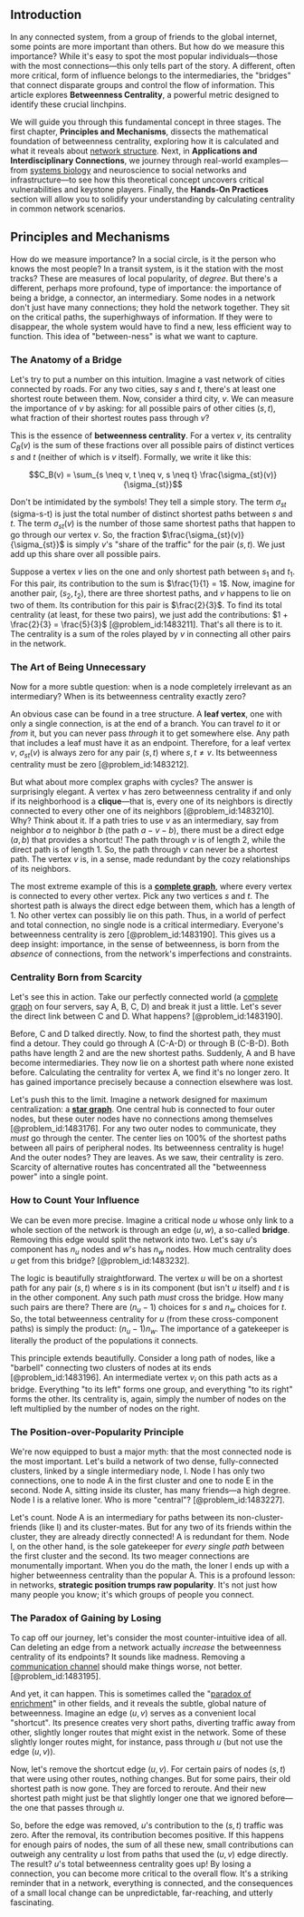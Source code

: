## Introduction
In any connected system, from a group of friends to the global internet, some points are more important than others. But how do we measure this importance? While it's easy to spot the most popular individuals—those with the most connections—this only tells part of the story. A different, often more critical, form of influence belongs to the intermediaries, the "bridges" that connect disparate groups and control the flow of information. This article explores **Betweenness Centrality**, a powerful metric designed to identify these crucial linchpins.

We will guide you through this fundamental concept in three stages. The first chapter, **Principles and Mechanisms**, dissects the mathematical foundation of betweenness centrality, exploring how it is calculated and what it reveals about [network structure](@article_id:265179). Next, in **Applications and Interdisciplinary Connections**, we journey through real-world examples—from [systems biology](@article_id:148055) and neuroscience to social networks and infrastructure—to see how this theoretical concept uncovers critical vulnerabilities and keystone players. Finally, the **Hands-On Practices** section will allow you to solidify your understanding by calculating centrality in common network scenarios.

## Principles and Mechanisms

How do we measure importance? In a social circle, is it the person who knows the most people? In a transit system, is it the station with the most tracks? These are measures of local popularity, of *degree*. But there's a different, perhaps more profound, type of importance: the importance of being a bridge, a connector, an intermediary. Some nodes in a network don't just have many connections; they hold the network together. They sit on the critical paths, the superhighways of information. If they were to disappear, the whole system would have to find a new, less efficient way to function. This idea of "between-ness" is what we want to capture.

### The Anatomy of a Bridge

Let's try to put a number on this intuition. Imagine a vast network of cities connected by roads. For any two cities, say $s$ and $t$, there's at least one shortest route between them. Now, consider a third city, $v$. We can measure the importance of $v$ by asking: for all possible pairs of other cities $(s, t)$, what fraction of their shortest routes pass through $v$?

This is the essence of **betweenness centrality**. For a vertex $v$, its centrality $C_B(v)$ is the sum of these fractions over all possible pairs of distinct vertices $s$ and $t$ (neither of which is $v$ itself). Formally, we write it like this:

$$C_B(v) = \sum_{s \neq v, t \neq v, s \neq t} \frac{\sigma_{st}(v)}{\sigma_{st}}$$

Don't be intimidated by the symbols! They tell a simple story. The term $\sigma_{st}$ (sigma-s-t) is just the total number of distinct shortest paths between $s$ and $t$. The term $\sigma_{st}(v)$ is the number of those same shortest paths that happen to go through our vertex $v$. So, the fraction $\frac{\sigma_{st}(v)}{\sigma_{st}}$ is simply $v$'s "share of the traffic" for the pair $(s, t)$. We just add up this share over all possible pairs.

Suppose a vertex $v$ lies on the one and only shortest path between $s_1$ and $t_1$. For this pair, its contribution to the sum is $\frac{1}{1} = 1$. Now, imagine for another pair, $(s_2, t_2)$, there are three shortest paths, and $v$ happens to lie on two of them. Its contribution for this pair is $\frac{2}{3}$. To find its total centrality (at least, for these two pairs), we just add the contributions: $1 + \frac{2}{3} = \frac{5}{3}$ [@problem_id:1483211]. That's all there is to it. The centrality is a sum of the roles played by $v$ in connecting all other pairs in the network.

### The Art of Being Unnecessary

Now for a more subtle question: when is a node completely irrelevant as an intermediary? When is its betweenness centrality exactly zero?

An obvious case can be found in a tree structure. A **leaf vertex**, one with only a single connection, is at the end of a branch. You can travel *to* it or *from* it, but you can never pass *through* it to get somewhere else. Any path that includes a leaf must have it as an endpoint. Therefore, for a leaf vertex $v$, $\sigma_{st}(v)$ is always zero for any pair $(s,t)$ where $s, t \neq v$. Its betweenness centrality must be zero [@problem_id:1483212].

But what about more complex graphs with cycles? The answer is surprisingly elegant. A vertex $v$ has zero betweenness centrality if and only if its neighborhood is a **clique**—that is, every one of its neighbors is directly connected to every other one of its neighbors [@problem_id:1483210]. Why? Think about it. If a path tries to use $v$ as an intermediary, say from neighbor $a$ to neighbor $b$ (the path $a-v-b$), there must be a direct edge $(a,b)$ that provides a shortcut! The path through $v$ is of length 2, while the direct path is of length 1. So, the path through $v$ can never be a shortest path. The vertex $v$ is, in a sense, made redundant by the cozy relationships of its neighbors.

The most extreme example of this is a **[complete graph](@article_id:260482)**, where every vertex is connected to every other vertex. Pick any two vertices $s$ and $t$. The shortest path is always the direct edge between them, which has a length of 1. No other vertex can possibly lie on this path. Thus, in a world of perfect and total connection, no single node is a critical intermediary. Everyone's betweenness centrality is zero [@problem_id:1483190]. This gives us a deep insight: importance, in the sense of betweenness, is born from the *absence* of connections, from the network's imperfections and constraints.

### Centrality Born from Scarcity

Let's see this in action. Take our perfectly connected world (a [complete graph](@article_id:260482) on four servers, say A, B, C, D) and break it just a little. Let's sever the direct link between C and D. What happens? [@problem_id:1483190].

Before, C and D talked directly. Now, to find the shortest path, they must find a detour. They could go through A (C-A-D) or through B (C-B-D). Both paths have length 2 and are the new shortest paths. Suddenly, A and B have become intermediaries. They now lie on a shortest path where none existed before. Calculating the centrality for vertex A, we find it's no longer zero. It has gained importance precisely because a connection elsewhere was lost.

Let's push this to the limit. Imagine a network designed for maximum centralization: a **[star graph](@article_id:271064)**. One central hub is connected to four outer nodes, but these outer nodes have no connections among themselves [@problem_id:1483176]. For any two outer nodes to communicate, they *must* go through the center. The center lies on 100% of the shortest paths between all pairs of peripheral nodes. Its betweenness centrality is huge! And the outer nodes? They are leaves. As we saw, their centrality is zero. Scarcity of alternative routes has concentrated all the "betweenness power" into a single point.

### How to Count Your Influence

We can be even more precise. Imagine a critical node $u$ whose only link to a whole section of the network is through an edge $(u,w)$, a so-called **bridge**. Removing this edge would split the network into two. Let's say $u$'s component has $n_u$ nodes and $w$'s has $n_w$ nodes. How much centrality does $u$ get from this bridge? [@problem_id:1483232].

The logic is beautifully straightforward. The vertex $u$ will be on a shortest path for any pair $(s,t)$ where $s$ is in its component (but isn't $u$ itself) and $t$ is in the other component. Any such path *must* cross the bridge. How many such pairs are there? There are $(n_u - 1)$ choices for $s$ and $n_w$ choices for $t$. So, the total betweenness centrality for $u$ (from these cross-component paths) is simply the product: $(n_u - 1) n_w$. The importance of a gatekeeper is literally the product of the populations it connects.

This principle extends beautifully. Consider a long path of nodes, like a "barbell" connecting two clusters of nodes at its ends [@problem_id:1483196]. An intermediate vertex $v_i$ on this path acts as a bridge. Everything "to its left" forms one group, and everything "to its right" forms the other. Its centrality is, again, simply the number of nodes on the left multiplied by the number of nodes on the right.

### The Position-over-Popularity Principle

We're now equipped to bust a major myth: that the most connected node is the most important. Let's build a network of two dense, fully-connected clusters, linked by a single intermediary node, I. Node I has only two connections, one to node A in the first cluster and one to node E in the second. Node A, sitting inside its cluster, has many friends—a high degree. Node I is a relative loner. Who is more "central"? [@problem_id:1483227].

Let's count. Node A is an intermediary for paths between its non-cluster-friends (like I) and its cluster-mates. But for any two of its friends within the cluster, they are already directly connected! A is redundant for them. Node I, on the other hand, is the sole gatekeeper for *every single path* between the first cluster and the second. Its two meager connections are monumentally important. When you do the math, the loner I ends up with a higher betweenness centrality than the popular A. This is a profound lesson: in networks, **strategic position trumps raw popularity**. It's not just how many people you know; it's which groups of people you connect.

### The Paradox of Gaining by Losing

To cap off our journey, let's consider the most counter-intuitive idea of all. Can deleting an edge from a network actually *increase* the betweenness centrality of its endpoints? It sounds like madness. Removing a [communication channel](@article_id:271980) should make things worse, not better. [@problem_id:1483195].

And yet, it can happen. This is sometimes called the "[paradox of enrichment](@article_id:162747)" in other fields, and it reveals the subtle, global nature of betweenness. Imagine an edge $(u,v)$ serves as a convenient local "shortcut". Its presence creates very short paths, diverting traffic away from other, slightly longer routes that might exist in the network. Some of these slightly longer routes might, for instance, pass through $u$ (but not use the edge $(u,v)$).

Now, let's remove the shortcut edge $(u,v)$. For certain pairs of nodes $(s,t)$ that were using other routes, nothing changes. But for some pairs, their old shortest path is now gone. They are forced to reroute. And their new shortest path might just be that slightly longer one that we ignored before—the one that passes through $u$.

So, before the edge was removed, $u$'s contribution to the $(s,t)$ traffic was zero. After the removal, its contribution becomes positive. If this happens for enough pairs of nodes, the sum of all these new, small contributions can outweigh any centrality $u$ lost from paths that used the $(u,v)$ edge directly. The result? $u$'s total betweenness centrality goes up! By losing a connection, you can become more critical to the overall flow. It's a striking reminder that in a network, everything is connected, and the consequences of a small local change can be unpredictable, far-reaching, and utterly fascinating.